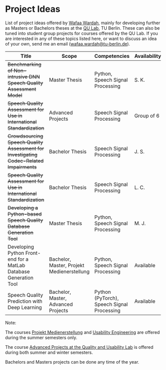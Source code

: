 # Project Ideas
List of project ideas offered by [Wafaa Wardah](https://www.tu.berlin/index.php?id=34807), mainly for developing further as Masters or Bachelors theses at the [QU Lab](https://www.tu.berlin/en/qu), TU Berlin. These can also be tuned into student group projects for courses offered by the QU Lab. If you are interested in any of these topics listed here, or want to discuss an idea of your own, send me an email ([wafaa.wardah@tu-berlin.de](mailto:wafaa.wardah@tu-berlin.de)).

| Title | Scope | Competencies | Availability |
|-------------| -----|-------------| -----|
| ~~Benchmarking of Non-intrusive DNN Speech Quality Assessment Model~~ | Master Thesis | Python, Speech Signal Processing | S. K. |
| ~~Speech Quality Assessment for Use in International Standardization~~ | Advanced Projects | Speech Signal Processing | Group of 6 |
| ~~Crowdsourcing Speech Quality Assessment for Investigating Codec-Related Impairments~~ | Bachelor Thesis | Speech Signal Processing | J. S. |
| ~~Speech Quality Assessment for Use in International Standardization~~ | Bachelor Thesis | Speech Signal Processing | L. C. |
| ~~Developing a Python-based Speech Quality Database Generation Tool~~ | Master Thesis | Python, Speech Signal Processing | M. J. |
| Developing Python Front-end for a MatLab Database Generation Tool | Bachelor, Master, Projekt Medienerstellung | Python, Speech Signal Processing | Available |
| Speech Quality Prediction with Deep Learning | Bachelor, Master, Advanced Projects | Python (PyTorch), Speech Signal Processing | Available |



Note: 

The courses [Projekt Medienerstellung](https://www.tu.berlin/qu/studium-und-lehre/lehrangebot/kurse/sommersemester/medienprojekt-medienerstellung) and [Usability Engineering](https://www.tu.berlin/qu/studium-und-lehre/lehrangebot/kurse/sommersemester/usability-engineering) are offered during the summer semesters only. 

The course [Advanced Projects at the Quality and Usability Lab](https://www.tu.berlin/qu/studium-und-lehre/lehrangebot) is offered during both summer and winter semesters.

Bachelors and Masters projects can be done any time of the year.
